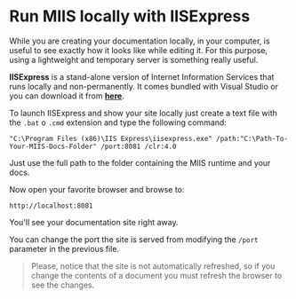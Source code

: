 # Run MIIS locally with IISExpress

While you are creating your documentation locally, in your computer, is useful to see exactly how it looks like while editing it. For this purpose, using a lightweight and temporary server is something really useful.

**IISExpress** is a stand-alone version of Internet Information Services that runs locally and non-permanently. It comes bundled with Visual Studio or you can download it from **[here](https://www.microsoft.com/en-us/download/details.aspx?id=48264)**.

To launch IISExpress and show your site locally just create a text file with the `.bat` o `.cmd` extension  and type the following command:

```
"C:\Program Files (x86)\IIS Express\iisexpress.exe" /path:"C:\Path-To-Your-MIIS-Docs-Folder" /port:8081 /clr:4.0
```

Just use the full path to the folder containing the MIIS runtime and your docs.

Now open your favorite browser and browse to:

```
http://localhost:8081
```

You'll see your documentation site right away.

You can change the port the site is served from modifying the `/port` parameter in the previous file.

>Please, notice that the site is not automatically refreshed, so if you change the contents of a document you must refresh the browser to see the changes.